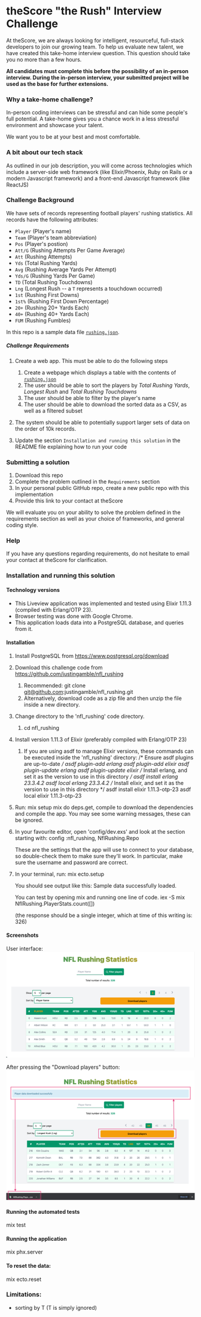 # theScore "the Rush" Interview Challenge
At theScore, we are always looking for intelligent, resourceful, full-stack developers to join our growing team. To help us evaluate new talent, we have created this take-home interview question. This question should take you no more than a few hours.

**All candidates must complete this before the possibility of an in-person interview. During the in-person interview, your submitted project will be used as the base for further extensions.**

### Why a take-home challenge?
In-person coding interviews can be stressful and can hide some people's full potential. A take-home gives you a chance work in a less stressful environment and showcase your talent.

We want you to be at your best and most comfortable.

### A bit about our tech stack
As outlined in our job description, you will come across technologies which include a server-side web framework (like Elixir/Phoenix, Ruby on Rails or a modern Javascript framework) and a front-end Javascript framework (like ReactJS)

### Challenge Background
We have sets of records representing football players' rushing statistics. All records have the following attributes:
* `Player` (Player's name)
* `Team` (Player's team abbreviation)
* `Pos` (Player's postion)
* `Att/G` (Rushing Attempts Per Game Average)
* `Att` (Rushing Attempts)
* `Yds` (Total Rushing Yards)
* `Avg` (Rushing Average Yards Per Attempt)
* `Yds/G` (Rushing Yards Per Game)
* `TD` (Total Rushing Touchdowns)
* `Lng` (Longest Rush -- a `T` represents a touchdown occurred)
* `1st` (Rushing First Downs)
* `1st%` (Rushing First Down Percentage)
* `20+` (Rushing 20+ Yards Each)
* `40+` (Rushing 40+ Yards Each)
* `FUM` (Rushing Fumbles)

In this repo is a sample data file [`rushing.json`](/rushing.json).

##### Challenge Requirements
1. Create a web app. This must be able to do the following steps
    1. Create a webpage which displays a table with the contents of [`rushing.json`](/rushing.json)
    2. The user should be able to sort the players by _Total Rushing Yards_, _Longest Rush_ and _Total Rushing Touchdowns_
    3. The user should be able to filter by the player's name
    4. The user should be able to download the sorted data as a CSV, as well as a filtered subset
    
2. The system should be able to potentially support larger sets of data on the order of 10k records.

3. Update the section `Installation and running this solution` in the README file explaining how to run your code

### Submitting a solution
1. Download this repo
2. Complete the problem outlined in the `Requirements` section
3. In your personal public GitHub repo, create a new public repo with this implementation
4. Provide this link to your contact at theScore

We will evaluate you on your ability to solve the problem defined in the requirements section as well as your choice of frameworks, and general coding style.

### Help
If you have any questions regarding requirements, do not hesitate to email your contact at theScore for clarification.

### Installation and running this solution

#### Technology versions
- This Liveview application was implemented and tested using Elixir 1.11.3 (compiled with Erlang/OTP 23).  
- Browser testing was done with Google Chrome.
- This application loads data into a PostgreSQL database, and queries from it.

#### Installation

1. Install PostgreSQL from https://www.postgresql.org/download
2. Download this challenge code from https://github.com/justingamble/nfl_rushing
    1. Recommended: git clone git@github.com:justingamble/nfl_rushing.git
    2. Alternatively, download code as a zip file and then unzip the file inside a new directory.
3. Change directory to the 'nfl_rushing' code directory.
    1. cd nfl_rushing
4. Install version 1.11.3 of Elixir (preferably compiled with Erlang/OTP 23)
    1. If you are using asdf to manage Elixir versions, these commands can be executed inside the 'nfl_rushing' directory:
        /* Ensure asdf plugins are up-to-date */
        asdf plugin-add erlang
        asdf plugin-add elixir
        asdf plugin-update erlang
        asdf plugin-update elixir
        /* Install erlang, and set it as the version to use in this directory */
        asdf install erlang 23.3.4.2
        asdf local erlang 23.3.4.2 
        /* Install elixir, and set it as the version to use in this directory */
        asdf install elixir 1.11.3-otp-23
        asdf local elixir 1.11.3-otp-23
6. Run:
      mix setup
      mix do deps.get, compile
   to download the dependencies and compile the app.  You may see some warning messages, these can be ignored.
7. In your favourite editor, open 'config/dev.exs' and look at the section starting with:
      config :nfl_rushing, NflRushing.Repo

   These are the settings that the app will use to connect to your database,
   so double-check them to make sure they'll work.  In particular, make sure
   the username and password are correct.
8. In your terminal, run:
      mix ecto.setup

   You should see output like this:
      Sample data successfully loaded.

   You can test by opening mix and running one line of code.
      iex -S mix
      NflRushing.PlayerStats.count([])

   (the response should be a single integer, which at time of this writing is: 326)

#### Screenshots

User interface:
![PlayerData](assets/static/images/Playername.sort.png)

After pressing the "Download players" button:
![PlayerDownload](assets/static/images/PlayerData.downloaded.png)

#### Running the automated tests

   mix test

#### Running the application
  
   mix phx.server

#### To reset the data:

   mix ecto.reset

### Limitations: 
- sorting by T (T is simply ignored)
